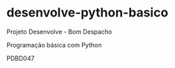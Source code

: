 # desenvolve-python-basico

Projeto Desenvolve - Bom Despacho

Programação básica com Python

PDBD047
